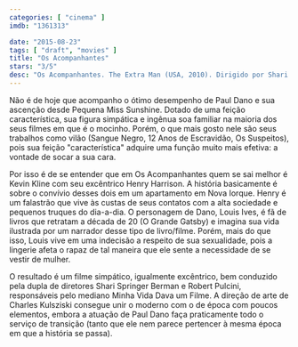 ```yaml
---
categories: [ "cinema" ]
imdb: "1361313"

date: "2015-08-23"
tags: [ "draft", "movies" ]
title: "Os Acompanhantes"
stars: "3/5"
desc: "Os Acompanhantes. The Extra Man (USA, 2010). Dirigido por Shari Springer Berman, Robert Pulcini. Escrito por Robert Pulcini, Jonathan Ames, Shari Springer Berman, Jonathan Ames. Com Paul Dano, Marian Seldes, Celia Weston, Patti D'Arbanville, John C. Reilly, Dan Hedaya, Kevin Kline, Jason Butler Harner, Alex Burns."
---
```

Não é de hoje que acompanho o ótimo desempenho de Paul Dano e sua ascenção desde Pequena Miss Sunshine. Dotado de uma feição característica, sua figura simpática e ingênua soa familiar na maioria dos seus filmes em que é o mocinho. Porém, o que mais gosto nele são seus trabalhos como vilão (Sangue Negro, 12 Anos de Escravidão, Os Suspeitos), pois sua feição "característica" adquire uma função muito mais efetiva: a vontade de socar a sua cara.

Por isso é de se entender que em Os Acompanhantes quem se sai melhor é Kevin Kline com seu excêntrico Henry Harrison. A história basicamente é sobre o convívio desses dois em um apartamento em Nova Iorque. Henry é um falastrão que vive às custas de seus contatos com a alta sociedade e pequenos truques do dia-a-dia. O personagem de Dano, Louis Ives, é fã de livros que retratam a década de 20 (O Grande Gatsby) e imagina sua vida ilustrada por um narrador desse tipo de livro/filme. Porém, mais do que isso, Louis vive em uma indecisão a respeito de sua sexualidade, pois a lingerie afeta o rapaz de tal maneira que ele sente a necessidade de se vestir de mulher.

O resultado é um filme simpático, igualmente excêntrico, bem conduzido pela dupla de diretores Shari Springer Berman e Robert Pulcini, responsáveis pelo mediano Minha Vida Dava um Filme. A direção de arte de Charles Kulsziski consegue unir o moderno com o de época com poucos elementos, embora a atuação de Paul Dano faça praticamente todo o serviço de transição (tanto que ele nem parece pertencer à mesma época em que a história se passa).
